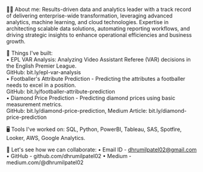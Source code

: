 👦🏻 About me:
Results-driven data and analytics leader with a track record of delivering enterprise-wide transformation, leveraging advanced analytics, machine learning, and cloud technologies. Expertise in architecting scalable data solutions, automating reporting workflows, and driving strategic insights to enhance operational efficiencies and business growth.
  
💼 Things I've built:  
• EPL VAR Analysis: Analyzing Video Assistant Referee (VAR) decisions in the English Premier League.  
GitHub: bit.ly/epl-var-analysis  
• Footballer's Attribute Prediction - Predicting the attributes a footballer needs to excel in a position.  
GitHub: bit.ly/footballer-attribute-prediction  
• Diamond Price Prediction - Predicting diamond prices using basic measurement metrics.  
GitHub: bit.ly/diamond-price-prediction, Medium Article: bit.ly/diamond-price-prediction  
  
🖥️ Tools I've worked on:
SQL, Python, PowerBI, Tableau, SAS, Spotfire, Looker, AWS, Google Analytics.
  
🤝 Let's see how we can collaborate:
• Email ID - dhrumilpatel02@gmail.com
• GitHub - github.com/dhrumilpatel02
• Medium - medium.com/@dhrumilpatel02
